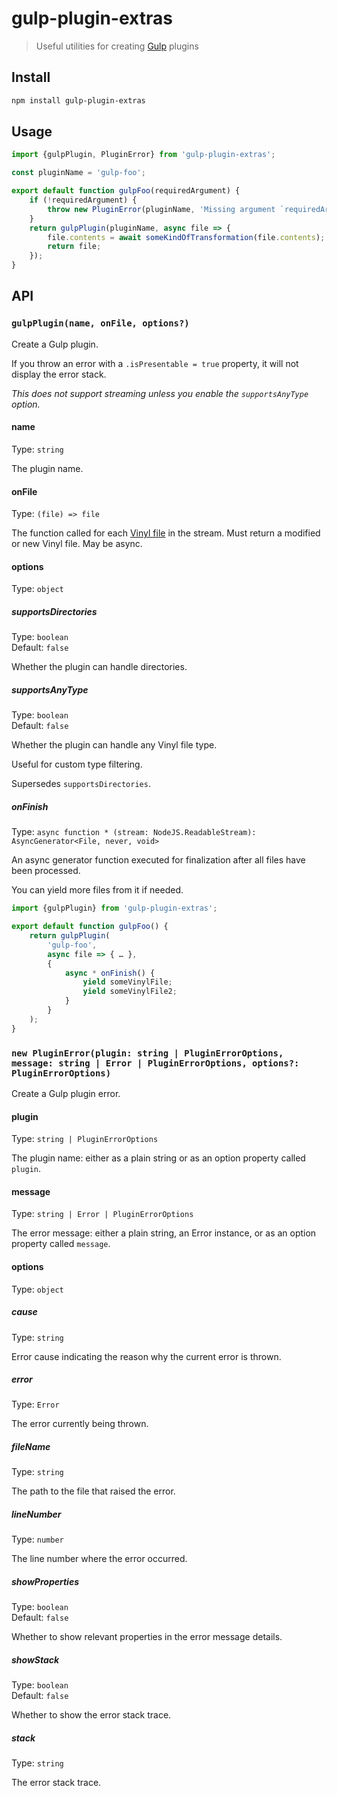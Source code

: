 # gulp-plugin-extras

> Useful utilities for creating [Gulp](https://github.com/gulpjs/gulp) plugins

## Install

```sh
npm install gulp-plugin-extras
```

## Usage

```js
import {gulpPlugin, PluginError} from 'gulp-plugin-extras';

const pluginName = 'gulp-foo';

export default function gulpFoo(requiredArgument) {
	if (!requiredArgument) {
		throw new PluginError(pluginName, 'Missing argument `requiredArgumentr`');
	}
	return gulpPlugin(pluginName, async file => {
		file.contents = await someKindOfTransformation(file.contents);
		return file;
	});
}
```

## API

### `gulpPlugin(name, onFile, options?)`

Create a Gulp plugin.

If you throw an error with a `.isPresentable = true` property, it will not display the error stack.

*This does not support streaming unless you enable the `supportsAnyType` option.*

#### name

Type: `string`

The plugin name.

#### onFile

Type: `(file) => file`

The function called for each [Vinyl file](https://github.com/gulpjs/vinyl) in the stream. Must return a modified or new Vinyl file. May be async.

#### options

Type: `object`

##### supportsDirectories

Type: `boolean`\
Default: `false`

Whether the plugin can handle directories.

##### supportsAnyType

Type: `boolean`\
Default: `false`

Whether the plugin can handle any Vinyl file type.

Useful for custom type filtering.

Supersedes `supportsDirectories`.

##### onFinish

Type: `async function * (stream: NodeJS.ReadableStream): AsyncGenerator<File, never, void>`

An async generator function executed for finalization after all files have been processed.

You can yield more files from it if needed.

```js
import {gulpPlugin} from 'gulp-plugin-extras';

export default function gulpFoo() {
	return gulpPlugin(
		'gulp-foo',
		async file => { … },
		{
			async * onFinish() {
				yield someVinylFile;
				yield someVinylFile2;
			}
		}
	);
}
```

### `new PluginError(plugin: string | PluginErrorOptions, message: string | Error | PluginErrorOptions, options?: PluginErrorOptions)`

Create a Gulp plugin error.

#### plugin

Type: `string | PluginErrorOptions`

The plugin name: either as a plain string or as an option property called `plugin`.

#### message

Type: `string | Error | PluginErrorOptions`

The error message: either a plain string, an Error instance, or as an option property called `message`.

#### options

Type: `object`

##### cause

Type: `string`

Error cause indicating the reason why the current error is thrown.

##### error

Type: `Error`

The error currently being thrown.

##### fileName

Type: `string`

The path to the file that raised the error.

##### lineNumber

Type: `number`

The line number where the error occurred.

##### showProperties

Type: `boolean`\
Default: `false`

Whether to show relevant properties in the error message details.

##### showStack

Type: `boolean`\
Default: `false`

Whether to show the error stack trace.

##### stack

Type: `string`

The error stack trace.
